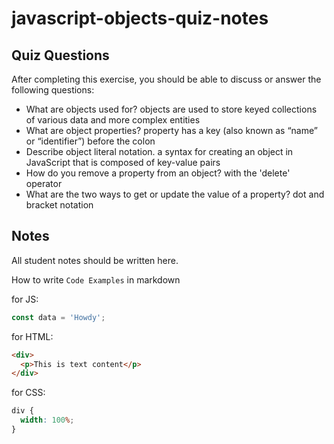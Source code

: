 # javascript-objects-quiz-notes

## Quiz Questions

After completing this exercise, you should be able to discuss or answer the following questions:

- What are objects used for?
  objects are used to store keyed collections of various data and more complex entities
- What are object properties?
  property has a key (also known as “name” or “identifier”) before the colon
- Describe object literal notation.
  a syntax for creating an object in JavaScript that is composed of key-value pairs
- How do you remove a property from an object?
  with the 'delete' operator
- What are the two ways to get or update the value of a property?
  dot and bracket notation

## Notes

All student notes should be written here.

How to write `Code Examples` in markdown

for JS:

```javascript
const data = 'Howdy';
```

for HTML:

```html
<div>
  <p>This is text content</p>
</div>
```

for CSS:

```css
div {
  width: 100%;
}
```
